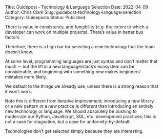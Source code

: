 Title: Guidepost - Technology & Language Selection
Date: 2022-04-09
Author: Chris Clark
Slug: guidepost-technology-language-selection
Category: Guideposts
Status: Published

There is value in consistency, and fungibility (e.g. the extent to which a developer can work on multiple projects). There’s value in better bus factors.

Therefore, there is a high bar for selecting a new technology that the team doesn’t know.

At some level, programming languages are just syntax and don’t matter that much -- but the lift in a new language/stack’s ecosystem can be considerable, and beginning with something new makes beginners’ mistakes more likely.

We default to the things we already use, unless there is a strong reason that it won’t work.

Note this is different from iterative improvement; introducing a new library or a new pattern or a new practice is different than introducing an entirely new technology or language. We should absolutely be pushing to modernize our Python, JavaScript, SQL, etc. development practices; this is not a case for stagnation, but a case for uniformity-by-default.

Technologies don’t get selected simply because they are interesting.
